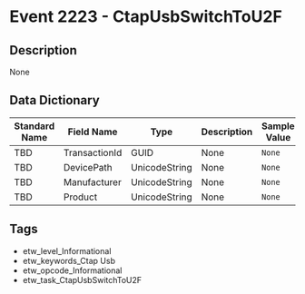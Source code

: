 # Event 2223 - CtapUsbSwitchToU2F

## Description
None

## Data Dictionary
|Standard Name|Field Name|Type|Description|Sample Value|
|---|---|---|---|---|
|TBD|TransactionId|GUID|None|`None`|
|TBD|DevicePath|UnicodeString|None|`None`|
|TBD|Manufacturer|UnicodeString|None|`None`|
|TBD|Product|UnicodeString|None|`None`|

## Tags
* etw_level_Informational
* etw_keywords_Ctap Usb
* etw_opcode_Informational
* etw_task_CtapUsbSwitchToU2F